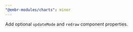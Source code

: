 ```yaml
---
"@embr-modules/charts": minor
---
```


Add optional `updateMode` and `redraw` component properties.
